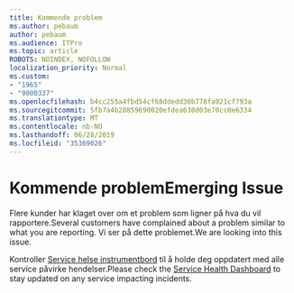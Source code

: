 ```yaml
---
title: Kommende problem
ms.author: pebaum
author: pebaum
ms.audience: ITPro
ms.topic: article
ROBOTS: NOINDEX, NOFOLLOW
localization_priority: Normal
ms.custom:
- "1965"
- "9000337"
ms.openlocfilehash: b4cc255a4fbd54cf68ddedd30b778fa921cf793a
ms.sourcegitcommit: 5fb7a4b28859690020efdea630d03e70cc0e6334
ms.translationtype: MT
ms.contentlocale: nb-NO
ms.lasthandoff: 06/28/2019
ms.locfileid: "35369026"
---
```

# <a name="emerging-issue"></a><span data-ttu-id="d9d8f-102">Kommende problem</span><span class="sxs-lookup"><span data-stu-id="d9d8f-102">Emerging Issue</span></span>

<span data-ttu-id="d9d8f-103">Flere kunder har klaget over om et problem som ligner på hva du vil rapportere.</span><span class="sxs-lookup"><span data-stu-id="d9d8f-103">Several customers have complained about a problem similar to what you are reporting.</span></span> <span data-ttu-id="d9d8f-104">Vi ser på dette problemet.</span><span class="sxs-lookup"><span data-stu-id="d9d8f-104">We are looking into this issue.</span></span>

<span data-ttu-id="d9d8f-105">Kontroller [Service helse instrumentbord](https://admin.microsoft.com/adminportal/home#/servicehealth) til å holde deg oppdatert med alle service påvirke hendelser.</span><span class="sxs-lookup"><span data-stu-id="d9d8f-105">Please check the [Service Health Dashboard](https://admin.microsoft.com/adminportal/home#/servicehealth) to stay updated on any service impacting incidents.</span></span>